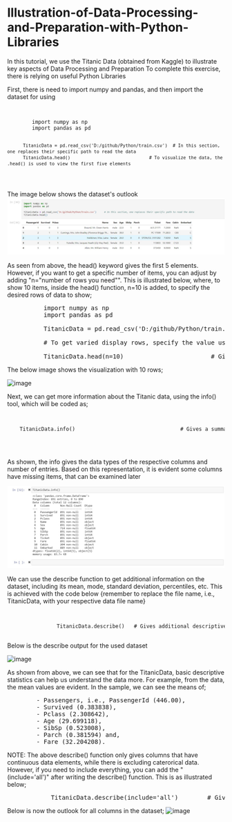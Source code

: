 # Illustration-of-Data-Processing-and-Preparation-with-Python-Libraries
In this tutorial, we use the Titanic Data (obtained from Kaggle) to illustrate key aspects of Data Processing and Preparation
To complete this exercise, there is relying on useful Python Libraries

First, there is need to import numpy and pandas, and then import the dataset for using

<code>
<pre>
        import numpy as np
        import pandas as pd

          TitanicData = pd.read_csv('D:/github/Python/train.csv')  # In this section, one replaces their specific path to read the data
          TitanicData.head()                              # To visualize the data, the .head() is used to view the first five elements
</pre>
</code>
The image below shows the dataset's outlook
<img src="https://github.com/danny-votez/Illustration-of-Data-Processing-and-Preparation-with-Python-Libraries/blob/main/datasetview.jpg">

As seen from above, the head() keyword gives the first 5 elements. However, if you want to get a specific number of items, you can adjust by adding "n="number of rows you need"". 
This is illustrated below, where, to show 10 items, inside the head() function, n=10 is added, to specify the desired rows of data to show;

<pre>
          import numpy as np
          import pandas as pd
          
          TitanicData = pd.read_csv('D:/github/Python/train.csv')
          
          # To get varied display rows, specify the value using the n item, e.g., n=8, or n=10, or n=30
          
          TitanicData.head(n=10)                        # Gives 10 rows of dataset
</pre>
The below image shows the visualization with 10 rows;

![image](https://user-images.githubusercontent.com/77758884/130964763-26eef94b-93e8-4ceb-923a-981f7e590484.png)


Next, we can get more information about the Titanic data, using the info() tool, which will be coded as;
<code>
<pre>
    TitanicData.info()                                  # Gives a summarized information about our dataset
</pre>
</code>

As shown, the info gives the data types of the respective columns and number of entries.
Based on this representation, it is evident some columns have missing items, that can be examined later

<img src="https://github.com/danny-votez/Illustration-of-Data-Processing-and-Preparation-with-Python-Libraries/blob/main/datasetinfo.jpg">

We can use the describe function to get additional information on the dataset, including its mean, mode, standard deviation, percentiles, etc. This is achieved with the code below {remember to replace the file name, i.e., TitanicData, with your respective data file name}

<code>
<pre>
                TitanicData.describe()   # Gives additional descriptive statistics information about our dataset
</pre>
</code>
Below is the describe output for the used dataset

![image](https://user-images.githubusercontent.com/77758884/130960566-77c5685f-e2a0-4c46-8d3a-74a6dd42fd5b.png)


As shown from above, we can see that for the TitanicData, basic descriptive statistics can help us understand the data more.
For example, from the data, the mean values are evident. In the sample, we can see the means of;
<pre>
        - Passengers, i.e., PassengerId (446.00),
        - Survived (0.383838),
        - Pclass (2.308642),
        - Age (29.699118),
        - SibSp (0.523008),
        - Parch (0.381594) and,
        - Fare (32.204208).
</pre>
NOTE: The above describe() function only gives columns that have continuous data elements, while there is excluding caterorical data.
However, if you need to include everything, you can add the "(include='all')" after writing the describe() function.
This is as illustrated below;
<pre>
            TitanicData.describe(include='all')        # Gives descriptive statistics for all columns
</pre>
Below is now the outlook for all columns in the dataset;
![image](https://user-images.githubusercontent.com/77758884/130963069-7c442688-764b-4ee1-aa00-778bc5f6ff75.png)



